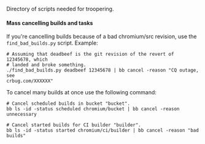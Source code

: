 Directory of scripts needed for troopering.

#### Mass cancelling builds and tasks

If you're cancelling builds because of a bad chromium/src revision, use the
`find_bad_builds.py` script. Example:

```
# Assuming that deadbeef is the git revision of the revert of 12345678, which
# landed and broke something.
./find_bad_builds.py deadbeef 12345678 | bb cancel -reason "CQ outage, see
crbug.com/XXXXXX"
```

To cancel many builds at once use the following command:

```
# Cancel scheduled builds in bucket "bucket".
bb ls -id -status scheduled chromium/bucket | bb cancel -reason unnecessary

# Cancel started builds for CI builder "builder".
bb ls -id -status started chromium/ci/builder | bb cancel -reason "bad builds"
```
